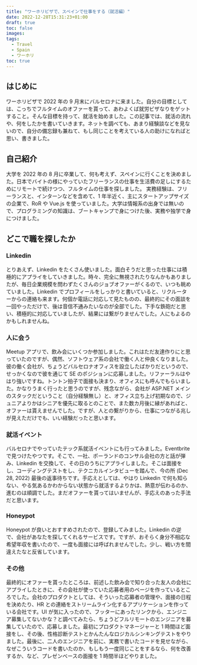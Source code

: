 ```yaml
---
title: "ワーホリビザで、スペインで仕事をする（就活編）"
date: 2022-12-28T15:31:23+01:00
draft: true
toc: false
images:
tags:
  - Travel
  - Spain
  - ワーホリ
toc: true
---
```


## はじめに

ワーホリビザで 2022 年の 9 月末にバルセロナに来ました。自分の目標としては、こっちでフルタイムのオファーを貰って、あわよくば就労ビザなりをゲットすること。そんな目標を持って、就活を始めました。この記事では、就活の流れや、何をしたかを書いていきます。ネットを調べても、あまり経験談などを見ないので、自分の備忘録も兼ねて、もし同じことを考えている人の助けになればと思い、書きました。

## 自己紹介

大学を 2022 年の 8 月に卒業して、何も考えず、スペインに行くことを決めました。日本でバイトの様にやっていたフリーランスの仕事を生活費の足しにするためにリモートで続けつつ、フルタイムの仕事を探しました。
実務経験は、フリーランスと、インターンなどを含めて、1 年半近く、主にスタートアップサイズの企業で、RoR や Vue.js を使っていました。大学は情報系の出身では無いので、プログラミングの知識は、ブートキャンプで身につけた後、実務や独学で身につけました。

## どこで職を探したか

### Linkedin

とりあえず、Linkedin をたくさん使いました。面白そうだと思った仕事には積極的にアプライをしていきました。時々、完全に無視されたりなんかもありましたが、毎日企業規模を問わずたくさんのジョブオファーがくるので、いつも眺めていました。Linkedin でプロフィールをしっかりと書いていると、リクルーターからの連絡も来ます。何個か電話に対応して見たものの、最終的にその面談を一回やっただけで、後は音信不通みたいなのが全部でした。下手な鉄砲だと思い、積極的に対応していましたが、結果には繋がりませんでした。人にもよるのかもしれませんね。

### 人に会う

Meetup アプリで、飲み会にいくつか参加しました。これはただ友達作りにと思っていたのですが、偶然、ソフトウェア系の会社で働く人と仲良くなりました。彼の働く会社が、ちょうどバルセロナオフィスを設立したばかりだというので、せっかくなので彼を通じて SE のポジションに応募しました。リファーラルはやはり強いですね。トントン拍子で面接も決まり、オフィスにも呼んでもらいました。かなりうまく行ったと思うのですが、残念ながら、会社が ASP.NET メインのスタックだということ（自分経験無し）と、オフィス立ち上げ初期なので、ジュニアよりかはシニアを優先に取るとのことで、また数カ月後に縁があればと、オファーは貰えませんでした。ですが、人との繋がりから、仕事につながる兆しが見えただけでも、いい経験だったと思います。

### 就活イベント

バルセロナでやっていたテック系就活イベントにも行ってみました。Eventbrite で見つけたやつです。そこで、一社、ポーランドのコンサル会社の方と話が弾み、Linkedin を交換して、その日のうちにアプライしました。そこは面接をし、コーディングテストをし、テクニカルインタビューを踏んで、今の所 (Dec 28, 2022) 最後の返事待ちです。手応えとしては、やはり Linkedin で何も知らない、やる気あるかわからない状態から就活するよりかは、熱意が伝わるのか、進むのは順調でした。まだオファーを貰ってはいませんが、手応えのあった手法だと思います。

### Honeypot

Honeypot が良いとおすすめされたので、登録してみました。Linkedin の逆で、会社があなたを探してくれるサービスです。ですが、おそらく身分不相応な希望年収を書いたので、一度も面接には呼ばれませんでした。少し、戦い方を間違えたなと反省しています。

### その他

最終的にオファーを貰ったところは、前述した飲み会で知り合った友人の会社にアプライしたときに、その会社が使っていた応募者用のページを作っているところでした。会社のプロダクトとしては、そういった応募者の管理や、面接の日程を決めたり、HR との連絡をストリームライン化するアプリケーションを作っている会社です。UI が気に入ったので、フッターにあったリンクから、エンジニア募集してないかな？と調べてみたら、ちょうどフルリモートのエンジニアを募集していたので、応募しました。最初にプロダクトマネージャーと 1 時間ほど面接をし、その後、性格診断テストとかんたんなロジカルシンキングテストをやりました。最後に、二人のエンジニアを前に、実務で書いたコードを見せながら、なぜこういうコードを書いたのか、もしもう一度同じことをするなら、何を改善するか、など、プレゼンベースの面接を 1 時間半ほどやりました。
